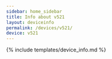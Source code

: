 ```yaml
---
sidebar: home_sidebar
title: Info about v521
layout: deviceinfo
permalink: /devices/v521/
device: v521
---
```

{% include templates/device_info.md %}
